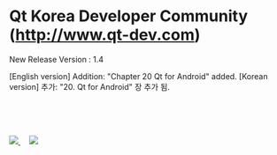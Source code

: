 # Qt Korea Developer Community (http://www.qt-dev.com)

New Release Version : 1.4 

   [English version]
      Addition: "Chapter 20 Qt for Android" added.
   [Korean version]
      추가: "20. Qt for Android" 장 추가 됨.
    
<br><br><br>

<table border=0>
  <tr>
    </d>
    <a href="http://www.incubic-corp.com/sub/edu/edu_sub01.php?sel=1" target="_blank">
    <img src=http://www.qt-dev.com/skin_board/k_build_home/b_img_add/qt-dev_edu_banner_incubic.jpg>
    </a>
    &nbsp;&nbsp;&nbsp;
    <a href="http://www.incubic-corp.com/sub/edu/edu_sub02.php?sel=2" target="_blank">
    <img src=http://www.qt-dev.com/skin_board/k_build_home/b_img_add/qt-dev_edu_banner_multicampus.jpg>
    </a>
    </td>
    </d>
    </td>
  </tr>
</table>



